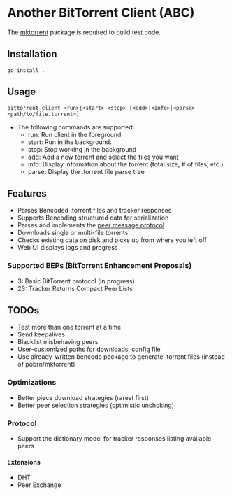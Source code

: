 # Another BitTorrent Client (ABC)

The [mktorrent](github.com/pobrn/mktorrent/) package is required to build test code.

## Installation
```console
go install .
```

## Usage
```console
bittorrent-client <run>|<start>|<stop> [<add>|<info>|<parse> <path/to/file.torrent>]
```

- The following commands are supported:
  - run: Run client in the foreground
  - start: Run in the background. 
  - stop: Stop working in the background
  - add: Add a new torrent and select the files you want
  - info: Display information about the torrent (total size, # of files, etc.)
  - parse: Display the .torrent file parse tree

## Features
- Parses Bencoded .torrent files and tracker responses
- Supports Bencoding structured data for serialization
- Parses and implements the [peer message protocol](https://wiki.theory.org/BitTorrentSpecification#Messages)
- Downloads single or multi-file torrents
- Checks existing data on disk and picks up from where you left off
- Web UI displays logs and progress

### Supported BEPs (BitTorrent Enhancement Proposals)
- 3: Basic BitTorrent protocol (in progress)
- 23: Tracker Returns Compact Peer Lists

## TODOs
- Test more than one torrent at a time
- Send keepalives
- Blacklist misbehaving peers
- User-customized paths for downloads, config file
- Use already-written bencode package to generate .torrent files (instead of pobrn/mktorrent)

### Optimizations
- Better piece download strategies (rarest first)
- Better peer selection strategies (optimistic unchoking)

### Protocol
- Support the dictionary model for tracker responses listing available peers
#### Extensions
- DHT
- Peer Exchange
